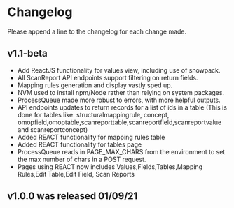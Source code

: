 # Changelog

Please append a line to the changelog for each change made.

## v1.1-beta
* Add ReactJS functionality for values view, including use of snowpack.
* All ScanReport API endpoints support filtering on return fields.
* Mapping rules generation and display vastly sped up.
* NVM used to install npm/Node rather than relying on system packages.
* ProcessQueue made more robust to errors, with more helpful outputs.
* API endpoints updates to return records for a list of ids in a table (This is done for tables like: structuralmappingrule, concept, omopfield,omoptable,scanreporttable,scanreportfield,scanreportvalue and scanreportconcept)
* Added REACT functionality for mapping rules table
* Added REACT functionality for tables page
* ProcessQueue reads in PAGE_MAX_CHARS from the environment to set the max number of chars in a POST request.
* Pages using REACT now includes Values,Fields,Tables,Mapping Rules,Edit Table,Edit Field, Scan Reports

## v1.0.0 was released 01/09/21
